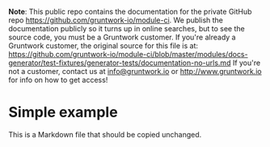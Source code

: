 **Note**: This public repo contains the documentation for the private GitHub repo <https://github.com/gruntwork-io/module-ci>.
We publish the documentation publicly so it turns up in online searches, but to see the source code, you must be a Gruntwork customer.
If you're already a Gruntwork customer, the original source for this file is at: <https://github.com/gruntwork-io/module-ci/blob/master/modules/docs-generator/test-fixtures/generator-tests/documentation-no-urls.md>
If you're not a customer, contact us at <info@gruntwork.io> or <http://www.gruntwork.io> for info on how to get access!

# Simple example

This is a Markdown file that should be copied unchanged.